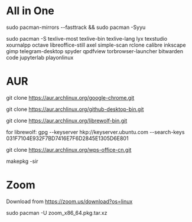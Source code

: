 # All in One

sudo pacman-mirrors --fasttrack && sudo pacman -Syyu

sudo pacman -S texlive-most texlive-bin texlive-lang lyx texstudio xournalpp octave libreoffice-still axel simple-scan rclone calibre inkscape gimp telegram-desktop spyder qpdfview torbrowser-launcher bitwarden code jupyterlab playonlinux

# AUR

git clone https://aur.archlinux.org/google-chrome.git

git clone https://aur.archlinux.org/github-desktop-bin.git

git clone https://aur.archlinux.org/librewolf-bin.git

for librewolf: gpg --keyserver hkp://keyserver.ubuntu.com --search-keys 031F7104E932F7BD7416E7F6D2845E1305D6E801

git clone https://aur.archlinux.org/wps-office-cn.git

makepkg -sir

# Zoom

Download from https://zoom.us/download?os=linux

sudo pacman -U zoom_x86_64.pkg.tar.xz
